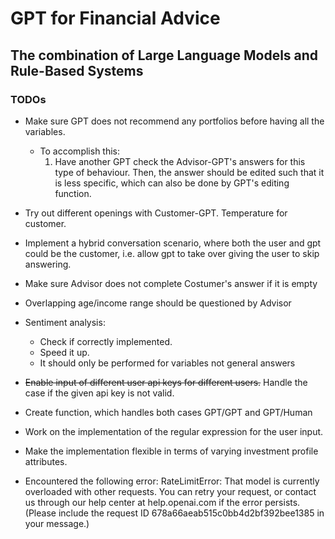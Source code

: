 # GPT for Financial Advice
## The combination of Large Language Models and Rule-Based Systems

### TODOs
- Make sure GPT does not recommend any portfolios before having all the variables.
    -  To accomplish this: 
        1. Have another GPT check the Advisor-GPT's answers for this type of behaviour. Then, the answer should be edited such that it is less specific, which can also be done by GPT's editing function.

- Try out different openings with Customer-GPT. Temperature for customer.

- Implement a hybrid conversation scenario, where both the user and gpt could be the customer, i.e. allow gpt to take over giving the user to skip answering.

- Make sure Advisor does not complete Costumer's answer if it is empty

- Overlapping age/income range should be questioned by Advisor

- Sentiment analysis:
    - Check if correctly implemented. 
    - Speed it up.
    - It should only be performed for variables not general answers

- <s>Enable input of different user api keys for different users.</s> Handle the case if the given api key is not valid.

- Create function, which handles both cases GPT/GPT and GPT/Human

- Work on the implementation of the regular expression for the user input.

- Make the implementation flexible in terms of varying investment profile attributes.

- Encountered the following error: RateLimitError: That model is currently overloaded with other requests. You can retry your request, or contact us through our help center at help.openai.com if the error persists. (Please include the request ID 678a66aeab515c0bb4d2bf392bee1385 in your message.)